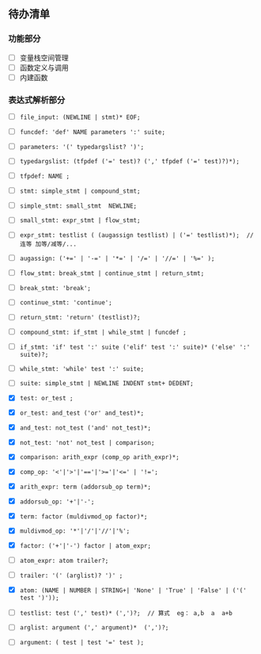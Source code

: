 ## 待办清单

### 功能部分

- [ ] 变量栈空间管理
- [ ] 函数定义与调用
- [ ] 内建函数

### 表达式解析部分

- [ ] `file_input: (NEWLINE | stmt)* EOF;`
  
- [ ] `funcdef: 'def' NAME parameters ':' suite;`

- [ ] `parameters: '(' typedargslist? ')';`
  
- [ ] `typedargslist: (tfpdef ('=' test)? (',' tfpdef ('=' test)?)*);`
  
- [ ] `tfpdef: NAME ;`

- [ ] `stmt: simple_stmt | compound_stmt;`
  
- [ ] `simple_stmt: small_stmt  NEWLINE;`
  
- [ ] `small_stmt: expr_stmt | flow_stmt;`
  
- [ ] `expr_stmt: testlist ( (augassign testlist) | ('=' testlist)*);  // 连等 加等/减等/...`
  
- [ ] `augassign: ('+=' | '-=' | '*=' | '/=' | '//=' | '%=' );`
  
- [ ] `flow_stmt: break_stmt | continue_stmt | return_stmt;`
  
- [ ] `break_stmt: 'break';`

- [ ] `continue_stmt: 'continue';`
  
- [ ] `return_stmt: 'return' (testlist)?;`
  
- [ ] `compound_stmt: if_stmt | while_stmt | funcdef ;`
  
- [ ] `if_stmt: 'if' test ':' suite ('elif' test ':' suite)* ('else' ':' suite)?;`
  
- [ ] `while_stmt: 'while' test ':' suite;`

- [ ] `suite: simple_stmt | NEWLINE INDENT stmt+ DEDENT;`
  
- [x] `test: or_test ;`
  
- [x] `or_test: and_test ('or' and_test)*;`
  
- [x] `and_test: not_test ('and' not_test)*;`
  
- [x] `not_test: 'not' not_test | comparison;`
  
- [x] `comparison: arith_expr (comp_op arith_expr)*;`
  
- [x] `comp_op: '<'|'>'|'=='|'>='|'<=' | '!=';`
  
- [x] `arith_expr: term (addorsub_op term)*;`
  
- [x] `addorsub_op: '+'|'-';`
  
- [x] `term: factor (muldivmod_op factor)*;`
  
- [x] `muldivmod_op: '*'|'/'|'//'|'%';`
  
- [x] `factor: ('+'|'-') factor | atom_expr;`
  
- [ ] `atom_expr: atom trailer?;`

- [ ] `trailer: '(' (arglist)? ')' ;`
  
- [x] `atom: (NAME | NUMBER | STRING+| 'None' | 'True' | 'False' | ('(' test ')'));`
  
- [ ] `testlist: test (',' test)* (',')?;  // 算式  eg： a,b  a  a+b`
  
- [ ] `arglist: argument (',' argument)*  (',')?;`
  
- [ ] `argument: ( test | test '=' test );`
